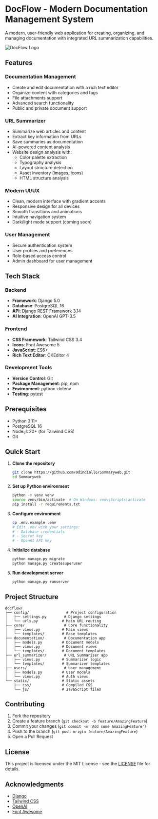 # DocFlow - Modern Documentation Management System

A modern, user-friendly web application for creating, organizing, and managing documentation with integrated URL summarization capabilities.

![DocFlow Logo](docs/logo.png)

## Features

### Documentation Management
- Create and edit documentation with a rich text editor
- Organize content with categories and tags
- File attachments support
- Advanced search functionality
- Public and private document support

### URL Summarizer
- Summarize web articles and content
- Extract key information from URLs
- Save summaries as documentation
- AI-powered content analysis
- Website design analysis with:
  - Color palette extraction
  - Typography analysis
  - Layout structure detection
  - Asset inventory (images, icons)
  - HTML structure analysis

### Modern UI/UX
- Clean, modern interface with gradient accents
- Responsive design for all devices
- Smooth transitions and animations
- Intuitive navigation system
- Dark/light mode support (coming soon)

### User Management
- Secure authentication system
- User profiles and preferences
- Role-based access control
- Admin dashboard for user management

## Tech Stack

### Backend
- **Framework**: Django 5.0
- **Database**: PostgreSQL 16
- **API**: Django REST Framework 3.14
- **AI Integration**: OpenAI GPT-3.5

### Frontend
- **CSS Framework**: Tailwind CSS 3.4
- **Icons**: Font Awesome 5
- **JavaScript**: ES6+
- **Rich Text Editor**: CKEditor 4

### Development Tools
- **Version Control**: Git
- **Package Management**: pip, npm
- **Environment**: python-dotenv
- **Testing**: pytest

## Prerequisites

- Python 3.11+
- PostgreSQL 16
- Node.js 20+ (for Tailwind CSS)
- Git

## Quick Start

1. **Clone the repository**
   ```bash
   git clone https://github.com/Odindiallo/Sommaryweb.git
   cd Sommaryweb
   ```

2. **Set up Python environment**
   ```bash
   python -m venv venv
   source venv/bin/activate  # On Windows: venv\Scripts\activate
   pip install -r requirements.txt
   ```

3. **Configure environment**
   ```bash
   cp .env.example .env
   # Edit .env with your settings:
   # - Database credentials
   # - Secret key
   # - OpenAI API key
   ```

4. **Initialize database**
   ```bash
   python manage.py migrate
   python manage.py createsuperuser
   ```

5. **Run development server**
   ```bash
   python manage.py runserver
   ```

## Project Structure

```
docflow/
├── config/                 # Project configuration
│   ├── settings.py        # Django settings
│   └── urls.py           # Main URL routing
├── core/                  # Core functionality
│   ├── views.py          # Main views
│   └── templates/        # Base templates
├── documentation/         # Documentation app
│   ├── models.py         # Document models
│   ├── views.py          # Document views
│   └── templates/        # Document templates
├── url_summarizer/        # URL Summarizer app
│   ├── views.py          # Summarizer logic
│   └── templates/        # Summarizer templates
├── users/                 # User management
│   ├── models.py         # User models
│   └── views.py          # Auth views
└── static/               # Static assets
    ├── css/              # Compiled CSS
    └── js/               # JavaScript files
```

## Contributing

1. Fork the repository
2. Create a feature branch (`git checkout -b feature/AmazingFeature`)
3. Commit your changes (`git commit -m 'Add some AmazingFeature'`)
4. Push to the branch (`git push origin feature/AmazingFeature`)
5. Open a Pull Request

## License

This project is licensed under the MIT License - see the [LICENSE](LICENSE) file for details.

## Acknowledgments

- [Django](https://www.djangoproject.com/)
- [Tailwind CSS](https://tailwindcss.com/)
- [OpenAI](https://openai.com/)
- [Font Awesome](https://fontawesome.com/)

